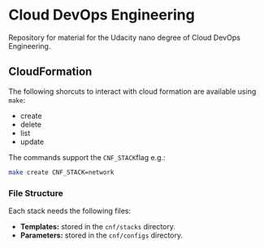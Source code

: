 # Cloud DevOps Engineering

Repository for material for the Udacity nano degree of  Cloud DevOps Engineering.

## CloudFormation

The following shorcuts to interact with cloud formation are available using `make`:

- create
- delete
- list
- update

The commands support the `CNF_STACK`flag e.g.:

```sh
make create CNF_STACK=network
```

### File Structure

Each stack needs the following files:

- **Templates:** stored in the `cnf/stacks` directory.
- **Parameters:** stored in the `cnf/configs` directory.
